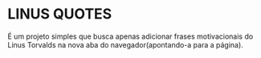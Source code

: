 # LINUS QUOTES
É um projeto simples que busca apenas adicionar frases motivacionais do Linus Torvalds na nova aba do navegador(apontando-a para a página).
